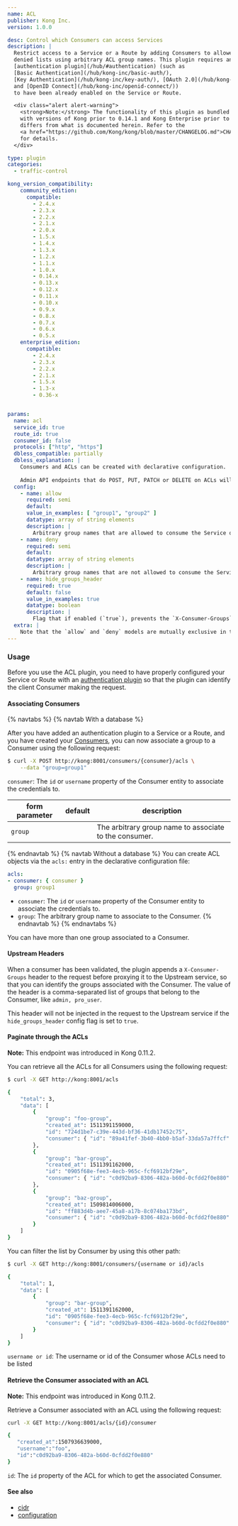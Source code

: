 ```yaml
---
name: ACL
publisher: Kong Inc.
version: 1.0.0

desc: Control which Consumers can access Services
description: |
  Restrict access to a Service or a Route by adding Consumers to allowed or
  denied lists using arbitrary ACL group names. This plugin requires an
  [authentication plugin](/hub/#authentication) (such as
  [Basic Authentication](/hub/kong-inc/basic-auth/),
  [Key Authentication](/hub/kong-inc/key-auth/), [OAuth 2.0](/hub/kong-inc/oauth2/),
  and [OpenID Connect](/hub/kong-inc/openid-connect/))
  to have been already enabled on the Service or Route.

  <div class="alert alert-warning">
    <strong>Note:</strong> The functionality of this plugin as bundled
    with versions of Kong prior to 0.14.1 and Kong Enterprise prior to 0.34
    differs from what is documented herein. Refer to the
    <a href="https://github.com/Kong/kong/blob/master/CHANGELOG.md">CHANGELOG</a>
    for details.
  </div>

type: plugin
categories:
  - traffic-control

kong_version_compatibility:
    community_edition:
      compatible:
        - 2.4.x
        - 2.3.x
        - 2.2.x
        - 2.1.x
        - 2.0.x
        - 1.5.x
        - 1.4.x
        - 1.3.x
        - 1.2.x
        - 1.1.x
        - 1.0.x
        - 0.14.x
        - 0.13.x
        - 0.12.x
        - 0.11.x
        - 0.10.x
        - 0.9.x
        - 0.8.x
        - 0.7.x
        - 0.6.x
        - 0.5.x
    enterprise_edition:
      compatible:
        - 2.4.x
        - 2.3.x
        - 2.2.x
        - 2.1.x
        - 1.5.x
        - 1.3-x
        - 0.36-x


params:
  name: acl
  service_id: true
  route_id: true
  consumer_id: false
  protocols: ["http", "https"]
  dbless_compatible: partially
  dbless_explanation: |
    Consumers and ACLs can be created with declarative configuration.
    
    Admin API endpoints that do POST, PUT, PATCH or DELETE on ACLs will not work on DB-less mode.
  config:
    - name: allow
      required: semi
      default:
      value_in_examples: [ "group1", "group2" ]
      datatype: array of string elements
      description: |
        Arbitrary group names that are allowed to consume the Service or Route. One of `config.allow` or `config.deny` must be specified.
    - name: deny
      required: semi
      default:
      datatype: array of string elements
      description: |
        Arbitrary group names that are not allowed to consume the Service or Route. One of `config.allow` or `config.deny` must be specified.
    - name: hide_groups_header
      required: true
      default: false
      value_in_examples: true
      datatype: boolean
      description: |
        Flag that if enabled (`true`), prevents the `X-Consumer-Groups` header to be sent in the request to the Upstream service.
  extra: |
    Note that the `allow` and `deny` models are mutually exclusive in their usage, as they provide complimentary approaches. That is, you cannot configure an ACL with both `allow` and `deny` configurations. An ACL with an `allow` provides a positive security model, in which the configured groups are allowed access to the resources, and all others are inherently rejected. By contrast, a `deny` configuration provides a negative security model, in which certain groups are explicitly denied access to the resource (and all others are inherently allowed).
---
```


### Usage

Before you use the ACL plugin, you need to have properly configured your Service or
Route with an [authentication plugin](/hub/#authentication)
so that the plugin can identify the client Consumer making the request.

#### Associating Consumers

{% navtabs %}
{% navtab With a database %}

After you have added an authentication plugin to a Service or a Route, and you have
created your [Consumers](/gateway-oss/latest/admin-api/#consumer-object), you can now
associate a group to a Consumer using the following request:

```bash
$ curl -X POST http://kong:8001/consumers/{consumer}/acls \
    --data "group=group1"
```

`consumer`: The `id` or `username` property of the Consumer entity to associate the credentials to.

form parameter        | default| description
---                   | ---    | ---
`group`               |        | The arbitrary group name to associate to the consumer.
{% endnavtab %}
{% navtab Without a database %}
You can create ACL objects via the `acls:` entry in the declarative configuration file:

``` yaml
acls:
- consumer: { consumer }
  group: group1
```

* `consumer`: The `id` or `username` property of the Consumer entity to associate the credentials to.
* `group`: The arbitrary group name to associate to the Consumer.
{% endnavtab %}
{% endnavtabs %}

You can have more than one group associated to a Consumer.

#### Upstream Headers

When a consumer has been validated, the plugin appends a `X-Consumer-Groups`
header to the request before proxying it to the Upstream service, so that you can
identify the groups associated with the Consumer. The value of the header is a
comma-separated list of groups that belong to the Consumer, like `admin, pro_user`.

This header will not be injected in the request to the Upstream service if
the `hide_groups_header` config flag is set to `true`.

#### Paginate through the ACLs

<div class="alert alert-warning">
  <strong>Note:</strong> This endpoint was introduced in Kong 0.11.2.
</div>

You can retrieve all the ACLs for all Consumers using the following
request:

```bash
$ curl -X GET http://kong:8001/acls

{
    "total": 3,
    "data": [
        {
            "group": "foo-group",
            "created_at": 1511391159000,
            "id": "724d1be7-c39e-443d-bf36-41db17452c75",
            "consumer": { "id": "89a41fef-3b40-4bb0-b5af-33da57a7ffcf" }
        },
        {
            "group": "bar-group",
            "created_at": 1511391162000,
            "id": "0905f68e-fee3-4ecb-965c-fcf6912bf29e",
            "consumer": { "id": "c0d92ba9-8306-482a-b60d-0cfdd2f0e880" }
        },
        {
            "group": "baz-group",
            "created_at": 1509814006000,
            "id": "ff883d4b-aee7-45a8-a17b-8c074ba173bd",
            "consumer": { "id": "c0d92ba9-8306-482a-b60d-0cfdd2f0e880" }
        }
    ]
}
```

You can filter the list by Consumer by using this other path:

```bash
$ curl -X GET http://kong:8001/consumers/{username or id}/acls

{
    "total": 1,
    "data": [
        {
            "group": "bar-group",
            "created_at": 1511391162000,
            "id": "0905f68e-fee3-4ecb-965c-fcf6912bf29e",
            "consumer": { "id": "c0d92ba9-8306-482a-b60d-0cfdd2f0e880" }
        }
    ]
}
```

`username or id`: The username or id of the Consumer whose ACLs need to be listed

#### Retrieve the Consumer associated with an ACL

<div class="alert alert-warning">
  <strong>Note:</strong> This endpoint was introduced in Kong 0.11.2.
</div>

Retrieve a Consumer associated with an ACL
using the following request:

```bash
curl -X GET http://kong:8001/acls/{id}/consumer

{
   "created_at":1507936639000,
   "username":"foo",
   "id":"c0d92ba9-8306-482a-b60d-0cfdd2f0e880"
}
```

`id`: The `id` property of the ACL for which to get the associated
Consumer.

#### See also
- [cidr](https://en.wikipedia.org/wiki/Classless_Inter-Domain_Routing#CIDR_notation)
- [configuration](/gateway-oss/latest/configuration)
